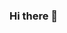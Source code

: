 ### Hi there 👋

<!--
**divyareddyvanipanta/divyareddyvanipanta** is a ✨ _special_ ✨ repository because its `README.md` (this file) appears on your GitHub profile.

Here are some ideas to get you started:

- 🔭 I’m currently working on myself!
- 🌱 I’m currently learning things which I don't know
- 💬 Ask me about designing webpages
-->
